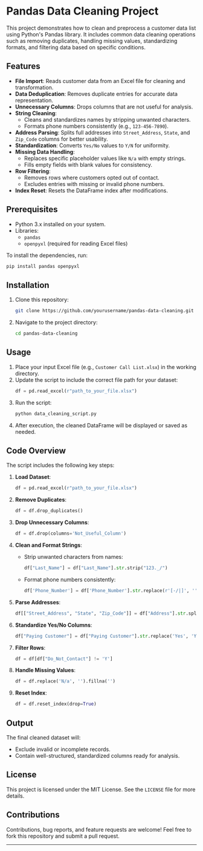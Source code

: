 # Pandas Data Cleaning Project

This project demonstrates how to clean and preprocess a customer data list using Python's Pandas library. It includes common data cleaning operations such as removing duplicates, handling missing values, standardizing formats, and filtering data based on specific conditions.

## Features

- **File Import**: Reads customer data from an Excel file for cleaning and transformation.
- **Data Deduplication**: Removes duplicate entries for accurate data representation.
- **Unnecessary Columns**: Drops columns that are not useful for analysis.
- **String Cleaning**:
  - Cleans and standardizes names by stripping unwanted characters.
  - Formats phone numbers consistently (e.g., `123-456-7890`).
- **Address Parsing**: Splits full addresses into `Street_Address`, `State`, and `Zip_Code` columns for better usability.
- **Standardization**: Converts `Yes/No` values to `Y/N` for uniformity.
- **Missing Data Handling**:
  - Replaces specific placeholder values like `N/a` with empty strings.
  - Fills empty fields with blank values for consistency.
- **Row Filtering**:
  - Removes rows where customers opted out of contact.
  - Excludes entries with missing or invalid phone numbers.
- **Index Reset**: Resets the DataFrame index after modifications.

## Prerequisites

- Python 3.x installed on your system.
- Libraries:
  - `pandas`
  - `openpyxl` (required for reading Excel files)

To install the dependencies, run:
```bash
pip install pandas openpyxl
```

## Installation

1. Clone this repository:
   ```bash
   git clone https://github.com/yourusername/pandas-data-cleaning.git
   ```
2. Navigate to the project directory:
   ```bash
   cd pandas-data-cleaning
   ```

## Usage

1. Place your input Excel file (e.g., `Customer Call List.xlsx`) in the working directory.
2. Update the script to include the correct file path for your dataset:
   ```python
   df = pd.read_excel(r"path_to_your_file.xlsx")
   ```
3. Run the script:
   ```bash
   python data_cleaning_script.py
   ```
4. After execution, the cleaned DataFrame will be displayed or saved as needed.

## Code Overview

The script includes the following key steps:

1. **Load Dataset**:
   ```python
   df = pd.read_excel(r"path_to_your_file.xlsx")
   ```

2. **Remove Duplicates**:
   ```python
   df = df.drop_duplicates()
   ```

3. **Drop Unnecessary Columns**:
   ```python
   df = df.drop(columns='Not_Useful_Column')
   ```

4. **Clean and Format Strings**:
   - Strip unwanted characters from names:
     ```python
     df["Last_Name"] = df["Last_Name"].str.strip("123._/")
     ```
   - Format phone numbers consistently:
     ```python
     df['Phone_Number'] = df['Phone_Number'].str.replace(r'[-/|]', '', regex=True)
     ```

5. **Parse Addresses**:
   ```python
   df[["Street_Address", "State", "Zip_Code"]] = df["Address"].str.split(',', n=2, expand=True)
   ```

6. **Standardize Yes/No Columns**:
   ```python
   df["Paying Customer"] = df["Paying Customer"].str.replace('Yes', 'Y').str.replace('No', 'N')
   ```

7. **Filter Rows**:
   ```python
   df = df[df["Do_Not_Contact"] != 'Y']
   ```

8. **Handle Missing Values**:
   ```python
   df = df.replace('N/a', '').fillna('')
   ```

9. **Reset Index**:
   ```python
   df = df.reset_index(drop=True)
   ```

## Output

The final cleaned dataset will:
- Exclude invalid or incomplete records.
- Contain well-structured, standardized columns ready for analysis.

## License

This project is licensed under the MIT License. See the `LICENSE` file for more details.

## Contributions

Contributions, bug reports, and feature requests are welcome! Feel free to fork this repository and submit a pull request.

---
